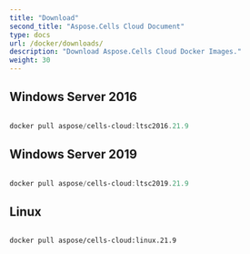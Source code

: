 ```yaml
---
title: "Download"
second_title: "Aspose.Cells Cloud Document"
type: docs
url: /docker/downloads/
description: "Download Aspose.Cells Cloud Docker Images."
weight: 30
---
```


## Windows Server 2016 ##

```powershell

docker pull aspose/cells-cloud:ltsc2016.21.9

```

## Windows Server 2019 ##

```powershell

docker pull aspose/cells-cloud:ltsc2019.21.9

```


## Linux ##

```sh

docker pull aspose/cells-cloud:linux.21.9

```